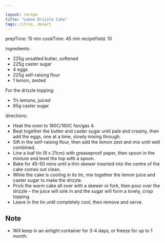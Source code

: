 ```yaml
---

layout: recipe
title: "Lemon Drizzle Cake"
tags: citrus, desert
---
```




prepTime: 15 min
cookTime: 45 min
recipeYield: 10

ingredients:
- 225g unsalted butter, softened
- 225g caster sugar
- 4 eggs
- 225g self-raising flour
- 1 lemon, zested

For the drizzle topping:

- 1½ lemons, juiced
- 85g caster sugar


directions:
- Heat the oven to 180C/160C fan/gas 4.
- Beat together the butter and caster sugar until pale and creamy, then add the eggs, one at a time, slowly mixing through.
- Sift in the self-raising flour, then add the lemon zest and mix until well combined.
- Line a loaf tin (8 x 21cm) with greaseproof paper, then spoon in the mixture and level the top with a spoon.
- Bake for 45-50 mins until a thin skewer inserted into the centre of the cake comes out clean.
- While the cake is cooling in its tin, mix together the lemon juice and caster sugar to make the drizzle.
- Prick the warm cake all over with a skewer or fork, then pour over the drizzle – the juice will sink in and the sugar will form a lovely, crisp topping.
- Leave in the tin until completely cool, then remove and serve.

## Note

- Will keep in an airtight container for 3-4 days, or freeze for up to 1 month.
